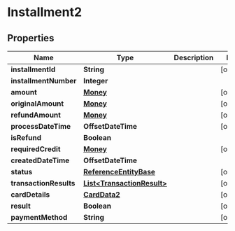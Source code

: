 

# Installment2


## Properties

| Name | Type | Description | Notes |
|------------ | ------------- | ------------- | -------------|
|**installmentId** | **String** |  |  [optional] |
|**installmentNumber** | **Integer** |  |  |
|**amount** | [**Money**](Money.md) |  |  [optional] |
|**originalAmount** | [**Money**](Money.md) |  |  [optional] |
|**refundAmount** | [**Money**](Money.md) |  |  [optional] |
|**processDateTime** | **OffsetDateTime** |  |  [optional] |
|**isRefund** | **Boolean** |  |  |
|**requiredCredit** | [**Money**](Money.md) |  |  [optional] |
|**createdDateTime** | **OffsetDateTime** |  |  |
|**status** | [**ReferenceEntityBase**](ReferenceEntityBase.md) |  |  [optional] |
|**transactionResults** | [**List&lt;TransactionResult&gt;**](TransactionResult.md) |  |  [optional] |
|**cardDetails** | [**CardData2**](CardData2.md) |  |  [optional] |
|**result** | **Boolean** |  |  [optional] |
|**paymentMethod** | **String** |  |  [optional] |




